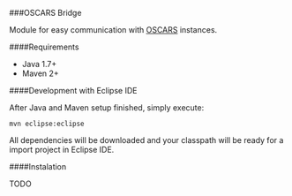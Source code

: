 ###OSCARS Bridge

Module for easy communication with [OSCARS](https://github.com/esnet/oscars) instances.

####Requirements

- Java 1.7+
- Maven 2+

####Development with Eclipse IDE

After Java and Maven setup finished, simply execute:

```
mvn eclipse:eclipse
```

All dependencies will be downloaded and your classpath will be ready for a import project in Eclipse IDE.

####Instalation

TODO
